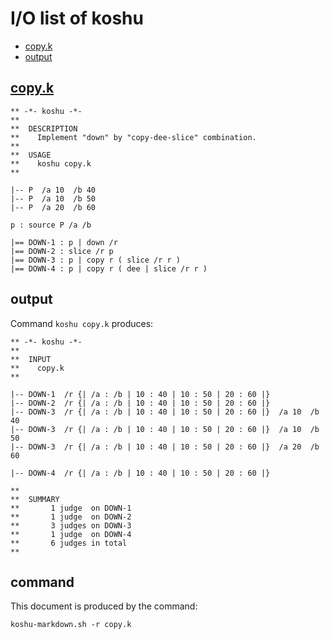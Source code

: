# I/O list of koshu

- [copy.k](#copyk)
- [output](#output)



## [copy.k](copy.k)

```
** -*- koshu -*-
**
**  DESCRIPTION
**    Implement "down" by "copy-dee-slice" combination.
**
**  USAGE
**    koshu copy.k
**

|-- P  /a 10  /b 40
|-- P  /a 10  /b 50
|-- P  /a 20  /b 60

p : source P /a /b

|== DOWN-1 : p | down /r
|== DOWN-2 : slice /r p
|== DOWN-3 : p | copy r ( slice /r r )
|== DOWN-4 : p | copy r ( dee | slice /r r )
```



## output


Command `koshu copy.k` produces:

```
** -*- koshu -*-
**
**  INPUT
**    copy.k
**

|-- DOWN-1  /r {| /a : /b | 10 : 40 | 10 : 50 | 20 : 60 |}
|-- DOWN-2  /r {| /a : /b | 10 : 40 | 10 : 50 | 20 : 60 |}
|-- DOWN-3  /r {| /a : /b | 10 : 40 | 10 : 50 | 20 : 60 |}  /a 10  /b 40
|-- DOWN-3  /r {| /a : /b | 10 : 40 | 10 : 50 | 20 : 60 |}  /a 10  /b 50
|-- DOWN-3  /r {| /a : /b | 10 : 40 | 10 : 50 | 20 : 60 |}  /a 20  /b 60

|-- DOWN-4  /r {| /a : /b | 10 : 40 | 10 : 50 | 20 : 60 |}

**
**  SUMMARY
**       1 judge  on DOWN-1
**       1 judge  on DOWN-2
**       3 judges on DOWN-3
**       1 judge  on DOWN-4
**       6 judges in total
**
```



## command

This document is produced by the command:

```
koshu-markdown.sh -r copy.k
```
